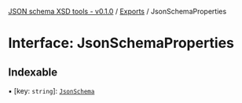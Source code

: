 [JSON schema XSD tools - v0.1.0](../README.md) / [Exports](../modules.md) / JsonSchemaProperties

# Interface: JsonSchemaProperties

## Indexable

▪ [key: `string`]: [`JsonSchema`](JsonSchema.md)
